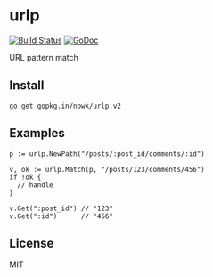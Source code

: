 # urlp

[![Build Status](https://travis-ci.org/nowk/urlp.svg?branch=master)](https://travis-ci.org/nowk/urlp)
[![GoDoc](https://godoc.org/gopkg.in/nowk/urlp.v2?status.svg)](http://godoc.org/gopkg.in/nowk/urlp.v2)

URL pattern match


## Install

    go get gopkg.in/nowk/urlp.v2


## Examples

    p := urlp.NewPath("/posts/:post_id/comments/:id")

    v, ok := urlp.Match(p, "/posts/123/comments/456")
    if !ok {
      // handle
    }

    v.Get(":post_id") // "123"
    v.Get(":id")      // "456"


## License

MIT

